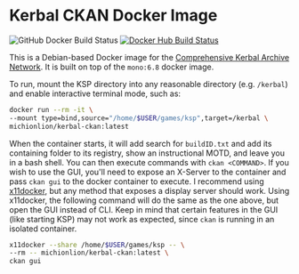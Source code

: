# Kerbal CKAN Docker Image

![GitHub Docker Build Status](https://github.com/Michionlion/kerbal-ckan-docker/workflows/Docker/badge.svg)
[![Docker Hub Build Status](https://img.shields.io/docker/cloud/build/michionlion/kerbal-ckan?label=Docker%20Hub&style=flat)](https://hub.docker.com/r/michionlion/kerbal-ckan)

This is a Debian-based Docker image for the
[Comprehensive Kerbal Archive Network](https://github.com/KSP-CKAN/CKAN). It is
built on top of the `mono:6.8` docker image.

To run, mount the KSP directory into any reasonable directory (e.g. `/kerbal`)
and enable interactive terminal mode, such as:

```bash
docker run --rm -it \
--mount type=bind,source="/home/$USER/games/ksp",target=/kerbal \
michionlion/kerbal-ckan:latest
```

When the container starts, it will add search for `buildID.txt` and add its
containing folder to its registry, show an instructional MOTD, and leave you in
a bash shell. You can then execute commands with `ckan <COMMAND>`. If you wish
to use the GUI, you'll need to expose an X-Server to the container and pass
`ckan gui` to the docker container to execute. I recommend using
[x11docker](https://github.com/mviereck/x11docker), but any method that exposes
a display server should work. Using x11docker, the following command will do
the same as the one above, but open the GUI instead of CLI. Keep in mind that
certain features in the GUI (like starting KSP) may not work as expected, since
`ckan` is running in an isolated container.

```bash
x11docker --share /home/$USER/games/ksp -- \
--rm -- michionlion/kerbal-ckan:latest \
ckan gui
```
